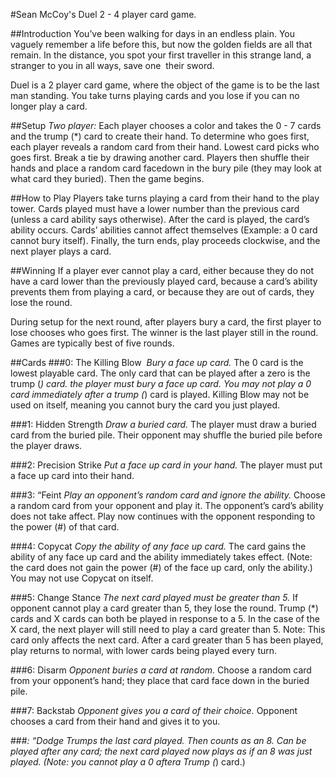 ﻿#Sean McCoy's Duel
2 - 4 player card game.

##Introduction
You’ve been walking for days in an endless plain. You vaguely remember a life before this, but
now the golden fields are all that remain. In the distance, you spot your first traveller in this
strange land, a stranger to you in all ways, save one ­ their sword.

Duel is a 2 player card game, where the object of the game is to be the last man standing. You
take turns playing cards and you lose if you can no longer play a card.

##Setup
*Two player:* Each player chooses a color and takes the 0­ - 7 cards and the trump (*) card to
create their hand. To determine who goes first, each player reveals a random card from their
hand. Lowest card picks who goes first. Break a tie by drawing another card. Players then
shuffle their hands and place a random card face­down in the bury pile (they may look at what
card they buried). Then the game begins.

##How to Play
Players take turns playing a card from their hand to the play tower. Cards played must have a
lower number than the previous card (unless a card ability says otherwise). After the card is
played, the card’s ability occurs. Cards’ abilities cannot affect themselves (Example: a 0 card
cannot bury itself). Finally, the turn ends, play proceeds clockwise, and the next player plays a
card.

##Winning
If a player ever cannot play a card, either because they do not have a card lower than the
previously played card, because a card’s ability prevents them from playing a card, or because
they are out of cards, they lose the round. 

During setup for the next round, after players bury a card, the first player to lose chooses who 
goes first. The winner is the last player still in the round. Games are typically best of five rounds.

##Cards
###0: The Killing Blow ­ 
*Bury a face up card.*
The 0 card is the lowest playable card. The only card that can be played after a zero is the trump (*) card.
the player must bury a face up card. You may not play a 0 card immediately after a trump
(*) card is played. Killing Blow may not be used on itself, meaning you cannot bury the card you
just played.

###1: Hidden Strength
*Draw a buried card.* 
The player must draw a buried card from the buried pile. Their opponent may shuffle the buried pile before 
the player draws.

###2: Precision Strike
*Put a face up card in your hand.*
The player must put a face up card into their hand.

###3: “Feint
­*Play an opponent’s random card and ignore the ability.* 
Choose a random card from your opponent and play it. The opponent’s card’s ability does not take affect. Play now
continues with the opponent responding to the power (#) of that card.

###4: Copycat
*Copy the ability of any face up card.* 
The card gains the ability of any face up card and the ability immediately takes effect. 
(Note: the card does not gain the power (#) of the face up card, only the ability.) You may not use Copycat on itself.

###5: Change Stance
*The next card played must be greater than 5.* 
If opponent cannot play a card greater than 5, they lose the round. Trump (*) cards and X cards can both be played in
response to a 5. In the case of the X card, the next player will still need to play a card greater
than 5. Note: This card only affects the next card. After a card greater than 5 has been played,
play returns to normal, with lower cards being played every turn.

###6: Disarm
*Opponent buries a card at random.* 
Choose a random card from your opponent’s hand; they place that card face down in the buried pile.

###7: Backstab 
*Opponent gives you a card of their choice.* 
Opponent chooses a card from their hand and gives it to you.

###*: “Dodge
*Trumps the last card played. Then counts as an 8.*
Can be played after any card; the next card played now plays as if an 8 was just played. 
(Note: you cannot play a 0 aftera Trump (*) card.)